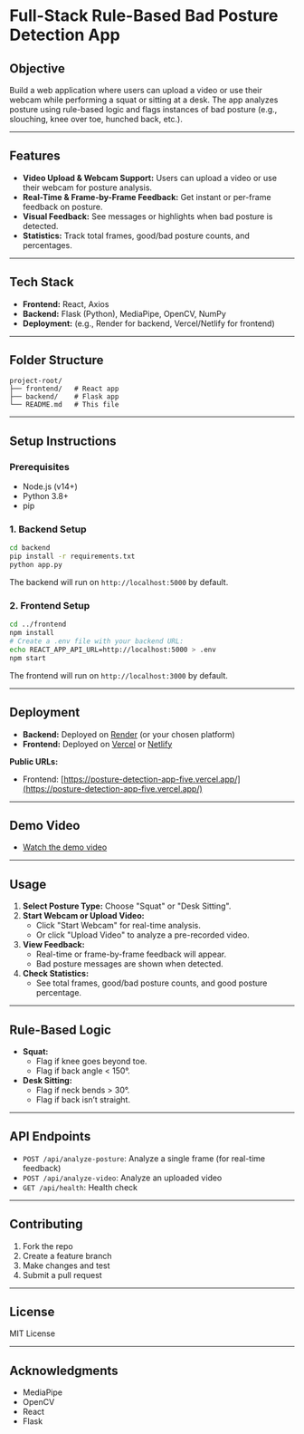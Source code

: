 # Full-Stack Rule-Based Bad Posture Detection App

## Objective

Build a web application where users can upload a video or use their webcam while performing a squat or sitting at a desk. The app analyzes posture using rule-based logic and flags instances of bad posture (e.g., slouching, knee over toe, hunched back, etc.).

---

## Features

- **Video Upload & Webcam Support:** Users can upload a video or use their webcam for posture analysis.
- **Real-Time & Frame-by-Frame Feedback:** Get instant or per-frame feedback on posture.
- **Visual Feedback:** See messages or highlights when bad posture is detected.
- **Statistics:** Track total frames, good/bad posture counts, and percentages.

---

## Tech Stack

- **Frontend:** React, Axios
- **Backend:** Flask (Python), MediaPipe, OpenCV, NumPy
- **Deployment:** (e.g., Render for backend, Vercel/Netlify for frontend)

---

## Folder Structure

```
project-root/
├── frontend/   # React app
├── backend/    # Flask app
└── README.md   # This file
```

---

## Setup Instructions

### Prerequisites

- Node.js (v14+)
- Python 3.8+
- pip

### 1. Backend Setup

```sh
cd backend
pip install -r requirements.txt
python app.py
```

The backend will run on `http://localhost:5000` by default.

### 2. Frontend Setup

```sh
cd ../frontend
npm install
# Create a .env file with your backend URL:
echo REACT_APP_API_URL=http://localhost:5000 > .env
npm start
```

The frontend will run on `http://localhost:3000` by default.

---

## Deployment

- **Backend:** Deployed on [Render](https://render.com/) (or your chosen platform)
- **Frontend:** Deployed on [Vercel](https://vercel.com/) or [Netlify](https://netlify.com/)

**Public URLs:**

- Frontend: [https://posture-detection-app-five.vercel.app/](https://posture-detection-app-five.vercel.app/)

---

## Demo Video

- [Watch the demo video](https://your-demo-video-link)

---

## Usage

1. **Select Posture Type:** Choose "Squat" or "Desk Sitting".
2. **Start Webcam or Upload Video:**
   - Click "Start Webcam" for real-time analysis.
   - Or click "Upload Video" to analyze a pre-recorded video.
3. **View Feedback:**
   - Real-time or frame-by-frame feedback will appear.
   - Bad posture messages are shown when detected.
4. **Check Statistics:**
   - See total frames, good/bad posture counts, and good posture percentage.

---

## Rule-Based Logic

- **Squat:**
  - Flag if knee goes beyond toe.
  - Flag if back angle < 150°.
- **Desk Sitting:**
  - Flag if neck bends > 30°.
  - Flag if back isn’t straight.

---

## API Endpoints

- `POST /api/analyze-posture`: Analyze a single frame (for real-time feedback)
- `POST /api/analyze-video`: Analyze an uploaded video
- `GET /api/health`: Health check

---

## Contributing

1. Fork the repo
2. Create a feature branch
3. Make changes and test
4. Submit a pull request

---

## License

MIT License

---

## Acknowledgments

- MediaPipe
- OpenCV
- React
- Flask
